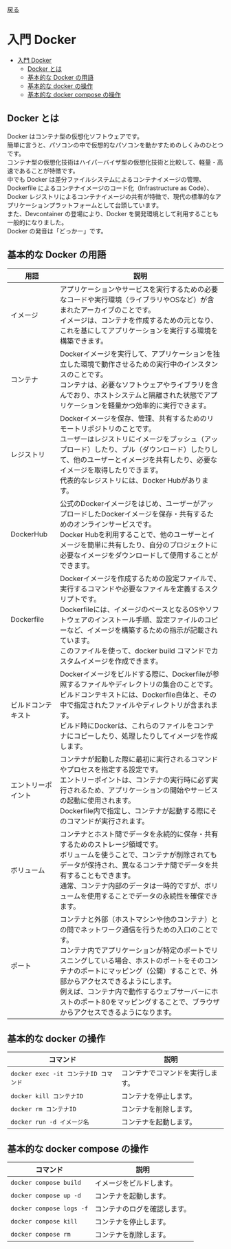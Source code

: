 [戻る](../../../README.md)

# 入門 Docker

- [入門 Docker](#入門-docker)
  - [Docker とは](#docker-とは)
  - [基本的な Docker の用語](#基本的な-docker-の用語)
  - [基本的な docker の操作](#基本的な-docker-の操作)
  - [基本的な docker compose の操作](#基本的な-docker-compose-の操作)

## Docker とは

Docker はコンテナ型の仮想化ソフトウェアです。  
簡単に言うと、パソコンの中で仮想的なパソコンを動かすためのしくみのひとつです。  
コンテナ型の仮想化技術はハイパーバイザ型の仮想化技術と比較して、軽量・高速であることが特徴です。  
中でも Docker は差分ファイルシステムによるコンテナイメージの管理、Dockerfile によるコンテナイメージのコード化（Infrastructure as Code）、Docker レジストリによるコンテナイメージの共有が特徴で、現代の標準的なアプリケーションプラットフォームとして台頭しています。  
また、Devcontainer の登場により、Docker を開発環境として利用することも一般的になりました。  
Docker の発音は「どっかー」です。

## 基本的な Docker の用語

| 用語               | 説明                                                                                                                                                                                                                                                                                                                                                                                                                 |
| ------------------ | -------------------------------------------------------------------------------------------------------------------------------------------------------------------------------------------------------------------------------------------------------------------------------------------------------------------------------------------------------------------------------------------------------------------- |
| イメージ           | アプリケーションやサービスを実行するための必要なコードや実行環境（ライブラリやOSなど）が含まれたアーカイブのことです。<br/>イメージは、コンテナを作成するための元となり、これを基にしてアプリケーションを実行する環境を構築できます。                                                                                                                                                                                |
| コンテナ           | Dockerイメージを実行して、アプリケーションを独立した環境で動作させるための実行中のインスタンスのことです。<br/>コンテナは、必要なソフトウェアやライブラリを含んでおり、ホストシステムと隔離された状態でアプリケーションを軽量かつ効率的に実行できます。                                                                                                                                                              |
| レジストリ         | Dockerイメージを保存、管理、共有するためのリモートリポジトリのことです。<br/>ユーザーはレジストリにイメージをプッシュ（アップロード）したり、プル（ダウンロード）したりして、他のユーザーとイメージを共有したり、必要なイメージを取得したりできます。<br/>代表的なレジストリには、Docker Hubがあります。                                                                                                             |
| DockerHub          | 公式のDockerイメージをはじめ、ユーザーがアップロードしたDockerイメージを保存・共有するためのオンラインサービスです。<br/>Docker Hubを利用することで、他のユーザーとイメージを簡単に共有したり、自分のプロジェクトに必要なイメージをダウンロードして使用することができます。                                                                                                                                          |
| Dockerfile         | Dockerイメージを作成するための設定ファイルで、実行するコマンドや必要なファイルを定義するスクリプトです。<br/>Dockerfileには、イメージのベースとなるOSやソフトウェアのインストール手順、設定ファイルのコピーなど、イメージを構築するための指示が記載されています。<br/>このファイルを使って、docker build コマンドでカスタムイメージを作成できます。                                                                  |
| ビルドコンテキスト | Dockerイメージをビルドする際に、Dockerfileが参照するファイルやディレクトリの集合のことです。<br/>ビルドコンテキストには、Dockerfile自体と、その中で指定されたファイルやディレクトリが含まれます。<br/>ビルド時にDockerは、これらのファイルをコンテナにコピーしたり、処理したりしてイメージを作成します。                                                                                                             |
| エントリーポイント | コンテナが起動した際に最初に実行されるコマンドやプロセスを指定する設定です。<br/>エントリーポイントは、コンテナの実行時に必ず実行されるため、アプリケーションの開始やサービスの起動に使用されます。<br/>Dockerfile内で指定し、コンテナが起動する際にそのコマンドが実行されます。                                                                                                                                     |
| ボリューム         | コンテナとホスト間でデータを永続的に保存・共有するためのストレージ領域です。<br/>ボリュームを使うことで、コンテナが削除されてもデータが保持され、異なるコンテナ間でデータを共有することもできます。<br/>通常、コンテナ内部のデータは一時的ですが、ボリュームを使用することでデータの永続性を確保できます。                                                                                                           |
| ポート             | コンテナと外部（ホストマシンや他のコンテナ）との間でネットワーク通信を行うための入口のことです。<br/>コンテナ内でアプリケーションが特定のポートでリスニングしている場合、ホストのポートをそのコンテナのポートにマッピング（公開）することで、外部からアクセスできるようにします。<br/>例えば、コンテナ内で動作するウェブサーバーにホストのポート80をマッピングすることで、ブラウザからアクセスできるようになります。 |

## 基本的な docker の操作

| コマンド                              | 説明                             |
| ------------------------------------- | -------------------------------- |
| `docker exec -it コンテナID コマンド` | コンテナでコマンドを実行します。 |
| `docker kill コンテナID`              | コンテナを停止します。           |
| `docker rm コンテナID`                | コンテナを削除します。           |
| `docker run -d イメージ名`            | コンテナを起動します。           |

## 基本的な docker compose の操作

| コマンド                 | 説明                         |
| ------------------------ | ---------------------------- |
| `docker compose build`   | イメージをビルドします。     |
| `docker compose up -d`   | コンテナを起動します。       |
| `docker compose logs -f` | コンテナのログを確認します。 |
| `docker compose kill`    | コンテナを停止します。       |
| `docker compose rm`      | コンテナを削除します。       |
